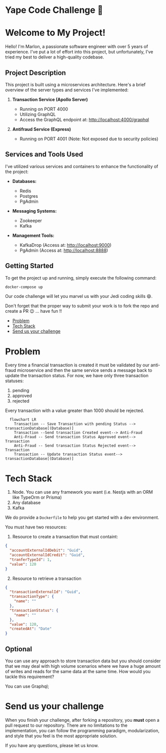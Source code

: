# Yape Code Challenge :rocket:
# Welcome to My Project!

Hello! I'm Marlon, a passionate software engineer with over 5 years of experience. I've put a lot of effort into this project, but unfortunately,  I've tried my best to deliver a high-quality codebase.

## Project Description

This project is built using a microservices architecture. Here's a brief overview of the server types and services I've implemented:

1. **Transaction Service (Apollo Server)**
   - Running on PORT 4000
   - Utilizing GraphQL
   - Access the GraphQL endpoint at: [http://localhost:4000/graphql](http://localhost:4000/graphql)

2. **Antifraud Service (Express)**
   - Running on PORT 4001 (Note: Not exposed due to security policies)

## Services and Tools Used

I've utilized various services and containers to enhance the functionality of the project:

- **Databases:**
  - Redis
  - Postgres
  - PgAdmin

- **Messaging Systems:**
  - Zookeeper
  - Kafka

- **Management Tools:**
  - KafkaDrop (Access at: [http://localhost:9000](http://localhost:9000))
  - PgAdmin (Access at: [http://localhost:8888](http://localhost:8888))

## Getting Started

To get the project up and running, simply execute the following command:

```bash
docker-compose up
```

Our code challenge will let you marvel us with your Jedi coding skills :smile:.

Don't forget that the proper way to submit your work is to fork the repo and create a PR :wink: ... have fun !!

- [Problem](#problem)
- [Tech Stack](#tech_stack)
- [Send us your challenge](#send_us_your_challenge)

# Problem

Every time a financial transaction is created it must be validated by our anti-fraud microservice and then the same service sends a message back to update the transaction status.
For now, we have only three transaction statuses:

<ol>
  <li>pending</li>
  <li>approved</li>
  <li>rejected</li>
</ol>

Every transaction with a value greater than 1000 should be rejected.

```mermaid
  flowchart LR
    Transaction -- Save Transaction with pending Status --> transactionDatabase[(Database)]
    Transaction --Send transaction Created event--> Anti-Fraud
    Anti-Fraud -- Send transaction Status Approved event--> Transaction
    Anti-Fraud -- Send transaction Status Rejected event--> Transaction
    Transaction -- Update transaction Status event--> transactionDatabase[(Database)]
```

# Tech Stack

<ol>
  <li>Node. You can use any framework you want (i.e. Nestjs with an ORM like TypeOrm or Prisma) </li>
  <li>Any database</li>
  <li>Kafka</li>
</ol>

We do provide a `Dockerfile` to help you get started with a dev environment.

You must have two resources:

1. Resource to create a transaction that must containt:

```json
{
  "accountExternalIdDebit": "Guid",
  "accountExternalIdCredit": "Guid",
  "tranferTypeId": 1,
  "value": 120
}
```

2. Resource to retrieve a transaction

```json
{
  "transactionExternalId": "Guid",
  "transactionType": {
    "name": ""
  },
  "transactionStatus": {
    "name": ""
  },
  "value": 120,
  "createdAt": "Date"
}
```

## Optional

You can use any approach to store transaction data but you should consider that we may deal with high volume scenarios where we have a huge amount of writes and reads for the same data at the same time. How would you tackle this requirement?

You can use Graphql;

# Send us your challenge

When you finish your challenge, after forking a repository, you **must** open a pull request to our repository. There are no limitations to the implementation, you can follow the programming paradigm, modularization, and style that you feel is the most appropriate solution.

If you have any questions, please let us know.
